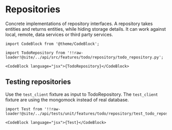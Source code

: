 # Repositories

Concrete implementations of repository interfaces. A repository takes entities and returns entities, while hiding
storage details. It can work against local, remote, data services or third party services.

```mdx-code-block
import CodeBlock from '@theme/CodeBlock';

import TodoRepository from '!!raw-loader!@site/../api/src/features/todo/repository/todo_repository.py';

<CodeBlock language="jsx">{TodoRepository}</CodeBlock>
```

## Testing repositories

Use the `test_client` fixture as input to TodoRepository. The `test_client` fixture are using the mongomock instead of
real database.

```mdx-code-block
import Test from '!!raw-loader!@site/../api/tests/unit/features/todo/repository/test_todo_repository.py';

<CodeBlock language="jsx">{Test}</CodeBlock>
```
